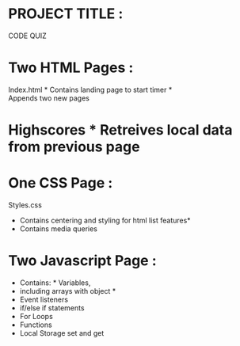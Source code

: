 # PROJECT TITLE :
CODE QUIZ

# Two HTML Pages :
 Index.html * Contains landing page to start timer *         
 Appends two new pages 
 # Highscores * Retreives local data from previous page
 
 # One CSS Page :
 Styles.css        
 * Contains centering and styling for html list features*
 * Contains media queries

# Two Javascript Page :
* Contains: * Variables, 
* including arrays with object *
* Event listeners
* if/else if statements 
* For Loops 
* Functions 
* Local Storage set and get  
